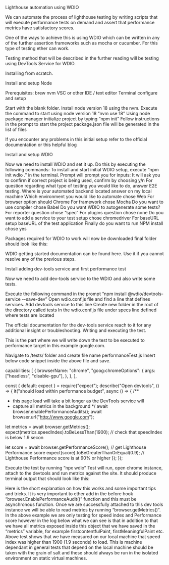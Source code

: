 Lighthouse automation using WDIO

We can automate the process of lighthouse testing by writing scripts that will execute performance tests on demand and assert that performance metrics have satisfactory scores.

One of the ways to achieve this is using WDIO which can be written in any of the further assertion frameworks such as mocha or cucumber. For this type of testing ether can work.

Testing method that will be described in the further reading will be testing using DevTools Service for WDIO.

Installing from scratch.

Install and setup Node

Prerequisites:
brew
nvm
VSC or other IDE / text editor
Terminal configure and setup

Start with the blank folder.
Install node version 18 using the nvm.
Execute the command to start using node version 18 “nvm use 18”
Using node package manager initialize project by typing “npm init”
Follow instructions in the prompt to start the project
package.json file will be generated in the list of files

If you encounter any problems in this initial setup refer to the official documentation or this helpful blog

Install and setup WDIO

Now we need to install WDIO and set it up. Do this by executing the following commands:
To install and start initial WDIO setup, execute “npm init wdio .” in the terminal.
Prompt will prompt you for inputs:
It will ask you to confirm if correct project is being used, confirm by choosing y/n
For question regarding what type of testing you would like to do, answer E2E testing.
Where is your automated backend located answer on my local machine
Which environment you would like to automate chose Web
For browser option should Chrome
For framework chose Mocha
Do you want to use compiler chose Babel
Do you want WDIO to autogenerate some tests?
For reporter question chose “spec”
For plugins question chose none
Do you want to add a service to your test setup chose chromedriver
For baseURL setup baseURL of the test application
Finally do you want to run NPM install chose yes

Packages required for WDIO to work will now be downloaded final folder should look like this:

WDIO getting started documentation can be found here. Use it if you cannot resolve any of the previous steps.

Install adding dev-tools service and first performance test

Now we need to add dev-tools service to the WDIO and also write some tests.

Execute the following command in the prompt “npm install @wdio/devtools-service --save-dev”
Open wdio.conf.js file and find a line that defines services.
Add devtools service to this line
Create new folder in the root of the directory called tests
In the wdio.conf.js file under specs line defined where tests are located

The official documentation for the dev-tools service reach to it for any additional insight or troubleshooting.
Writing and executing the test.

This is the part where we will write down the test to be executed to performance target in this example google.com.

Navigate to /tests/ folder and create file name performanceTest.js
Insert below code snippet inside the above file and save.

capabilities: [
{
browserName: "chrome",
"goog:chromeOptions": {
args: ["headless", "disable-gpu"],
},
},
],

const { default: expect } = require("expect");
describe("Open devtools", () => {
it("should load within performance budget", async () => {
/\*\*

- this page load will take a bit longer as the DevTools service will
- capture all metrics in the background
  \*/
  await browser.enablePerformanceAudits();
  await browser.url("http://www.google.com");

let metrics = await browser.getMetrics();
expect(metrics.speedIndex).toBeLessThan(1900); // check that speedIndex is below 1.9 secon

let score = await browser.getPerformanceScore(); // get Lighthouse Performance score
expect(score).toBeGreaterThanOrEqual(0.9); // Lighthouse Performance score is at 90% or higher
});
});

Execute the test by running “npx wdio”
Test will run, open chrome instance, attach to the devtools and run metrics against the site. It should produce terminal output that should look like this:

Here is the short explanation on how this works and some important tips and tricks.
It is very important to ether add in the before hook “browser.EnablePerformanceAudit()” function and this must be asynchronous function. Once we are successfully attached to this dev tools instance we will be able to read metrics by running “browser.getMetrics()”.
In the above example we are only testing for speed index and Performance score however in the log below what we can see is that in addition to that we have all metrics exposed inside this object that we have saved in the “metrics” variable, for example firstcontentfulPaint, firstMeaningfulPaint etc.
Above test shows that we have measured on our local machine that speed index was higher than 1900 (1.9 seconds) to load. This is machine dependant in general tests that depend on the local machine should be taken with the grain of salt and these should always be run in the isolated environment on static virtual machines.

